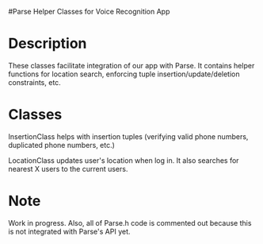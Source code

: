 #Parse Helper Classes for Voice Recognition App

Description
====
These classes facilitate integration of our app with Parse.
It contains helper functions for location search, enforcing
tuple insertion/update/deletion constraints, etc.


Classes
====
InsertionClass helps with insertion tuples (verifying valid
phone numbers, duplicated phone numbers, etc.)

LocationClass updates user's location when log in. It also
searches for nearest X users to the current users.


Note
====
Work in progress. Also, all of Parse.h code is commented out
because this is not integrated with Parse's API yet.

